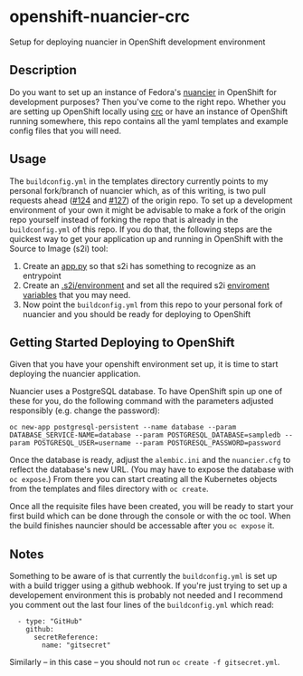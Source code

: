 # openshift-nuancier-crc
Setup for deploying nuancier in OpenShift development environment


Description
-----------
Do you want to set up an instance of Fedora's [nuancier](https://github.com/fedora-infra/nuancier) in OpenShift for development purposes? Then you've come to the right repo. Whether you are setting up OpenShift locally using [crc](https://developers.redhat.com/products/codeready-containers/overview) or have an instance of OpenShift running somewhere, this repo contains all the yaml templates and example config files that you will need.


Usage
---------------------
The `buildconfig.yml` in the templates directory currently points to my personal fork/branch of nuancier which, as of this writing, is two pull requests ahead ([#124](https://github.com/fedora-infra/nuancier/pull/124) and [#127](https://github.com/fedora-infra/nuancier/pull/127)) of the origin repo. To set up a development environment of your own it might be advisable to make a fork of the origin repo yourself instead of forking the repo that is already in the `buildconfig.yml` of this repo. If you do that, the following steps are the quickest way to get your application up and running in OpenShift with the Source to Image (s2i) tool:

1.  Create an [app.py](https://github.com/jontrossbach/nuancier/blob/nuancier_crc_openshift/app.py) so that s2i has something to recognize as an entrypoint
1.  Create an [.s2i/environment](https://github.com/jontrossbach/nuancier/blob/nuancier_crc_openshift/.s2i/environment) and set all the required s2i [enviroment variables](https://github.com/sclorg/s2i-python-container/blob/master/3.6/README.md#environment-variables) that you may need.
1.  Now point the `buildconfig.yml` from this repo to your personal fork of nuancier and you should be ready for deploying to OpenShift


Getting Started Deploying to OpenShift
--------------------
Given that you have your openshift environment set up, it is time to start deploying the nuancier application.

Nuancier uses a PostgreSQL database. To have OpenShift spin up one of these for you, do the following command with the parameters adjusted responsibly (e.g. change the password):
```
oc new-app postgresql-persistent --name database --param DATABASE_SERVICE-NAME=database --param POSTGRESQL_DATABASE=sampledb --param POSTGRESQL_USER=username --param POSTGRESQL_PASSWORD=password
```
Once the database is ready, adjust the `alembic.ini` and the `nuancier.cfg` to reflect the database's new URL. (You may have to expose the database with `oc expose`.) From there you can start creating all the Kubernetes objects from the templates and files directory with `oc create`.

Once all the requisite files have been created, you will be ready to start your first build which can be done through the console or with the oc tool. When the build finishes nauncier should be accessable after you `oc expose` it.


Notes
--------------------
Something to be aware of is that currently the `buildconfig.yml` is set up with a build trigger using a github webhook. If you're just trying to set up a developement environment this is probably not needed and I recommend you comment out the last four lines of the `buildconfig.yml` which read:

```
  - type: "GitHub"
    github:
      secretReference:
        name: "gitsecret"
```
Similarly – in this case – you should not run `oc create -f gitsecret.yml`.
